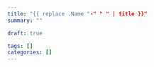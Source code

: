 ```yaml
---
title: "{{ replace .Name "-" " " | title }}"
summary: ""

draft: true

tags: []
categories: []
---
```


